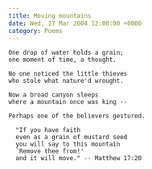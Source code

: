 ```yaml
---
title: Moving mountains
date: Wed, 17 Mar 2004 12:00:00 +0000
category: Poems
---
```


    One drop of water holds a grain;  
    one moment of time, a thought.

    No one noticed the little thieves  
    who stole what nature'd wrought.

    Now a broad canyon sleeps  
    where a mountain once was king --

    Perhaps one of the believers gestured.

      "If you have faith  
      even as a grain of mustard seed  
      you will say to this mountain  
      `Remove thee from!'  
      and it will move." -- Matthew 17:20


